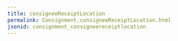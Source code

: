 ```yaml
---
title: consigneeReceiptLocation
permalink: Consignment.consigneeReceiptLocation.html
jsonid: consignment_consigneereceiptlocation
---
```

